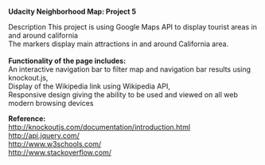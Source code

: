 
<strong>Udacity Neighborhood Map: Project 5</strong><br/>

Description
This project is using Google Maps API to display tourist areas in and around california<br/>
The markers display main attractions in and around California area. <br/>
<br/>
<strong>Functionality of the page includes:</strong> <br/>
    An interactive navigation bar to filter map and navigation bar results using knockout.js, <br/>
    Display of the Wikipedia link using Wikipedia API, <br/>
    Responsive design giving the ability to be used and viewed on all web modern browsing devices

<strong>Reference:</strong><br/>
http://knockoutjs.com/documentation/introduction.html<br/>
http://api.jquery.com/<br/>
http://www.w3schools.com/<br/>
http://www.stackoverflow.com/